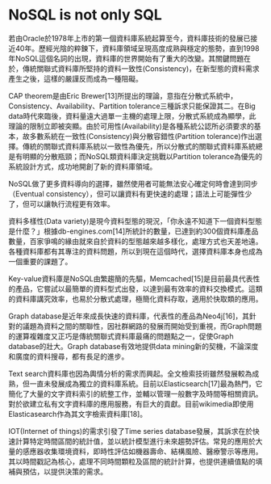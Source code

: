 # NoSQL is not only SQL

若由Oracle於1978年上市的第一個資料庫系統起算至今，資料庫技術的發展已接近40年。歷經光陰的粹鍊下，資料庫領域呈現高度成熟與穩定的態勢，直到1998年NoSQL這個名詞的出現，資料庫的世界開始有了重大的改變。其關鍵問題在於，傳統關聯式資料庫所堅持的資料一致性\(Consistency\)，在新型態的資料需求產生之後，這樣的嚴謹反而成為一種阻礙。

CAP theorem是由Eric Brewer\[13\]所提出的理論，意指在分散式系統中，Consistency、Availability、Partition tolerance三種訴求只能保證其二。在Big data時代來臨後，資料量遠大過單一主機的處理上限，分散式系統成為顯學，此理論的限制立即被突顯。由於可用性\(Availability\)是各種系統公認所必須要求的基本，故多數系統在一致性\(Consistency\)與分散容錯性\(Partition tolerance\)作出選擇。傳統的關聯式資料庫系統以一致性為優先，所以分散式的關聯式資料庫系統總是有明顯的分散瓶頸；而NoSQL類資料庫決定挑戰以Partition tolerance為優先的系統設計方式，成功地開創了新的資料庫領域。

NoSQL做了更多資料導向的選擇，雖然使用者可能無法安心確定何時會達到同步（Eventual consistency），但可以讓資料有更快速的處理；語法上可能彈性少了，但可以讓執行流程更有效率。

資料多樣性\(Data variety\)是現今資料型態的現況，「你永遠不知道下一個資料型態是什麼？」根據db-engines.com\[14\]所統計的數量，已達到約300個資料庫產品數量，百家爭鳴的緣由就來自於資料的型態越來越多樣化，處理方式也天差地遠。各種資料庫都有其專注的資料問題，所以到現在這個時代，選擇資料庫本身也成為一個重要的課題了。

Key-value資料庫是NoSQL由繁趨簡的先驅，Memcached\[15\]是目前最具代表性的產品，它嘗試以最簡單的資料型式出發，以達到最有效率的資料交換模式。這類的資料庫講究效率，也易於分散式處理，極簡化資料存取，適用於快取類的應用。

Graph database是近年來成長快速的資料庫，代表性的產品為Neo4j\[16\]，其針對的議題為資料之間的關聯性，因社群網路的發展而開始受到重視，而Graph問題的運算複雜度又正巧是傳統關聯式資料庫最痛的問題點之一，促使Graph database的壯大。Graph database有效地提供data mining新的契機，不論深度和廣度的資料搜尋，都有長足的進步。

Text search資料庫也因為輿情分析的需求而興起。全文檢索技術雖然發展較為成熟，但一直未發展成為獨立的資料庫系統。目前以Elasticsearch\[17\]最為熱門，它簡化了大量的文字資料索引的統整工作，並輔以管理一般數字及時間等相關資訊。對於欲建立私有文字資料庫的應用服務，有巨大的貢獻。目前wikimedia即使用Elasticasearch作為其文字檢索資料庫\[18\]。

IOT\(Internet of things\)的需求引發了Time series database發展，其訴求在於快速計算特定時間區間的統計值，並以統計模型進行未來趨勢評估。常見的應用於大量的感應器收集環境資料，即時性評估如機器壽命、結構風險、醫療警示等應用。其以時間戳記為核心，處理不同時間顆粒及區間的統計計算，也提供連續值點的填補與預估，以提供決策的需求。

